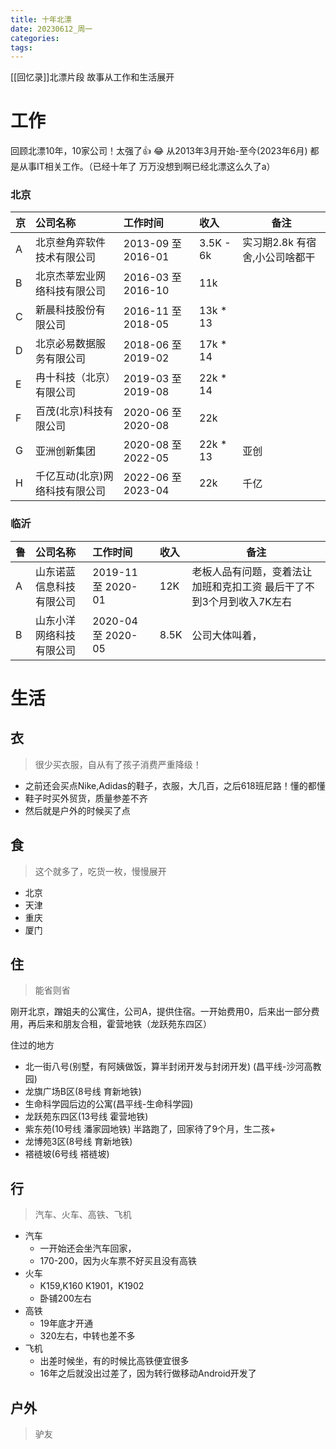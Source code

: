 ```yaml
---
title: 十年北漂
date: 20230612_周一
categories:
tags: 
---
```


[[回忆录]]北漂片段
故事从工作和生活展开


# 工作 
回顾北漂10年，10家公司！太强了👍 😂
从2013年3月开始-至今(2023年6月) 都是从事IT相关工作。（已经十年了 万万没想到啊已经北漂这么久了a）

### 北京

| 京   | 公司名称             | 工作时间               | 收入        | 备注                 |
|-----|:-----------------|:-------------------|:----------|--------------------|
| A   | 北京叁角弈软件技术有限公司    | 2013-09 至 2016-01  | 3.5K - 6k | 实习期2.8k 有宿舍,小公司啥都干 |
| B   | 北京杰莘宏业网络科技有限公司   | 2016-03 至 2016-10  | 11k       |                    |
| C   | 新晨科技股份有限公司       | 2016-11 至 2018-05  | 13k * 13  |                    |
| D   | 北京必易数据服务有限公司     | 2018-06 至 2019-02  | 17k * 14  |                    |
| E   | 冉十科技（北京）有限公司     | 2019-03 至 2019-08  | 22k * 14  |                    |
| F   | 百茂(北京)科技有限公司     | 2020-06 至  2020-08 | 22k       |                    |
| G   | 亚洲创新集团           | 2020-08 至 2022-05  | 22k * 13  | 亚创                 |
| H   | 千亿互动(北京)网络科技有限公司 | 2022-06 至 2023-04  | 22k       | 千亿                 |

### 临沂

| 鲁   | 公司名称         | 工作时间              | 收入   | 备注                                   |
|-----|:-------------|:------------------|:-----|--------------------------------------|
| A   | 山东诺蓝信息科技有限公司 | 2019-11 至 2020-01 | 12K  | 老板人品有问题，变着法让加班和克扣工资 最后干了不到3个月到收入7K左右 | 
| B   | 山东小洋网络科技有限公司 | 2020-04 至 2020-05 | 8.5K | 公司大体叫着，                              |



# 生活

## 衣
> 很少买衣服，自从有了孩子消费严重降级！

  - 之前还会买点Nike,Adidas的鞋子，衣服，大几百，之后618班尼路！懂的都懂 
  - 鞋子时买外贸货，质量参差不齐
  - 然后就是户外的时候买了点

## 食
> 这个就多了，吃货一枚，慢慢展开
- 北京
- 天津
- 重庆
- 厦门

## 住
> 能省则省

刚开北京，蹭姐夫的公寓住，公司A，提供住宿。一开始费用0，后来出一部分费用，再后来和朋友合租，霍营地铁（龙跃苑东四区）

住过的地方
- 北一街八号(别墅，有阿姨做饭，算半封闭开发与封闭开发) (昌平线-沙河高教园)
- 龙旗广场B区(8号线 育新地铁)
- 生命科学园后边的公寓(昌平线-生命科学园)
- 龙跃苑东四区(13号线 霍营地铁)
- 紫东苑(10号线 潘家园地铁) 半路跑了，回家待了9个月，生二孩+
- 龙博苑3区(8号线 育新地铁)
- 褡裢坡(6号线 褡裢坡) 


## 行
> 汽车、火车、高铁、飞机

- 汽车 
  - 一开始还会坐汽车回家，
  - 170-200，因为火车票不好买且没有高铁
- 火车
  - K159,K160 K1901，K1902
  - 卧铺200左右
- 高铁
  - 19年底才开通
  - 320左右，中转也差不多
- 飞机
  - 出差时候坐，有的时候比高铁便宜很多
  - 16年之后就没出过差了，因为转行做移动Android开发了

## 户外
> 驴友